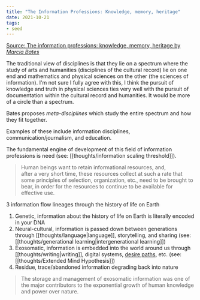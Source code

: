 ```yaml
---
title: "The Information Professions: Knowledge, memory, heritage"
date: 2021-10-21
tags:
- seed
---
```


[Source: The information professions: knowledge, memory, heritage by *Marcia Bates*](https://files.eric.ed.gov/fulltext/EJ1060508.pdf)

The traditional view of disciplines is that they lie on a spectrum where the study of arts and humanities (disciplines of the cultural record) lie on one end and mathematics and physical sciences on the other (the sciences of information). I'm not sure I fully agree with this, I think the pursuit of knowledge and truth in physical sciences ties very well with the pursuit of documentation within the cultural record and humanities. It would be more of a circle than a spectrum.

Bates proposes *meta-disciplines* which study the entire spectrum and how they fit together.

Examples of these include information disciplines, communication/journalism, and education.

The fundamental engine of development of this field of information professions is need (see: [[thoughts/information scaling threshold]]). 

> Human beings want to retain informational resources, and, after a very short time, these resources collect at such a rate that some principles of selection, organization, etc., need to be brought to bear, in order for the resources to continue to be available for effective use.

3 information flow lineages through the history of life on Earth
1. Genetic, information about the history of life on Earth is literally encoded in your DNA
2. Neural-cultural, information is passed down between generations through [[thoughts/language|language]], storytelling, and sharing (see: [[thoughts/generational learning|intergenerational learning]])
3. Exosomatic, information is embedded into the world around us through [[thoughts/writing|writing]], digital systems, [desire paths](thoughts/desire%20paths.md), etc. (see: [[thoughts/Extended Mind Hypothesis]])
4. Residue, trace/abandoned information degrading back into nature

> The storage and management of exosomatic information was one of the major contributors to the exponential growth of human knowledge and power over nature.
